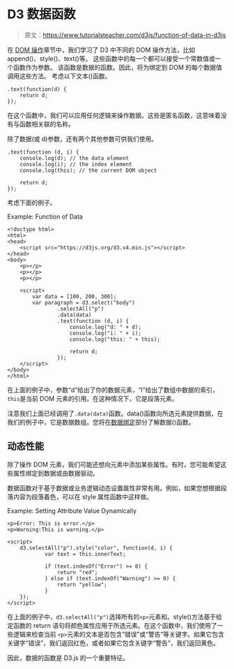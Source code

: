# D3 数据函数

> 原文：<https://www.tutorialsteacher.com/d3js/function-of-data-in-d3js>

在 [DOM 操作](/d3js/dom-manipulation-using-d3js)章节中，我们学习了 D3 中不同的 DOM 操作方法，比如 append()、style()、text()等。 这些函数中的每一个都可以接受一个常数值或一个函数作为参数。 该函数是数据的函数。因此，将为绑定到 DOM 的每个数据值调用这些方法。 考虑以下文本()函数。

```
.text(function(d) {
    return d;
}); 
```

在这个函数中，我们可以应用任何逻辑来操作数据。这些是匿名函数，这意味着没有与函数相关联的名称。

除了数据(或 d)参数，还有两个其他参数可供我们使用。

```
.text(function (d, i) {
    console.log(d); // the data element
    console.log(i); // the index element
    console.log(this); // the current DOM object

    return d;
}); 
```

考虑下面的例子。

Example: Function of Data

```
<!doctype html>
<html>
<head>
    <script src="https://d3js.org/d3.v4.min.js"></script>
</head>
<body>
    <p></p>
    <p></p>
    <p></p>

    <script>
        var data = [100, 200, 300];
        var paragraph = d3.select("body")
                .selectAll("p")
                .data(data)
                .text(function (d, i) {
                    console.log("d: " + d);
                    console.log("i: " + i);
                    console.log("this: " + this);

                    return d;
                });
    </script>
</body>
</html>
```

在上面的例子中，参数“d”给出了你的数据元素，“I”给出了数组中数据的索引，`this`是当前 DOM 元素的引用。在这种情况下，它是段落元素。

注意我们上面已经调用了`.data(data)`函数。data()函数向所选元素提供数据，在我们的例子中，它是数据数组。您将在[数据绑定](/d3js/data-binding-in-d3js "Data Binding in D3.js")部分了解数据()函数。

## 动态性能

除了操作 DOM 元素，我们可能还想向元素中添加某些属性。有时，您可能希望这些属性绑定到数据或由数据驱动。

数据函数对于基于数据或业务逻辑动态设置属性非常有用。例如，如果您想根据段落内容为段落着色，可以在 style 属性函数中这样做。

Example: Setting Attribute Value Dynamically

```
<p>Error: This is error.</p>
<p>Warning:This is warning.</p>

<script>
    d3.selectAll("p").style("color", function(d, i) {
            var text = this.innerText;

            if (text.indexOf("Error") >= 0) {
                return "red";
            } else if (text.indexOf("Warning") >= 0) {
                return "yellow";
            }
    });
</script> 
```

在上面的例子中，`d3.selectAll("p")`选择所有的`<p>`元素和。style()方法基于给定函数的 return 语句将颜色属性应用于所选元素。在这个函数中，我们使用了一些逻辑来检查当前 `<p>`元素的文本是否包含“错误”或“警告”等关键字。如果它包含关键字“错误”，我们返回红色，或者如果它包含关键字“警告”，我们返回黄色。

因此，数据的函数是 D3.js 的一个重要特征。